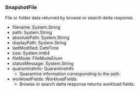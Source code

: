 ### SnapshotFile
File or folder data returned by browse or search delta response.

- filename: System.String
- path: System.String
- absolutePath: System.String
- displayPath: System.String
- lastModified: DateTime
- size: System.Int64
- fileMode: FileModeEnum
- statusMessage: System.String
- quarantineInfo: QuarantineInfo
  - Quarantine information corresponding to the path.
- workloadFields: WorkloadFields
  - Browse or search delta response returns workload fields.
